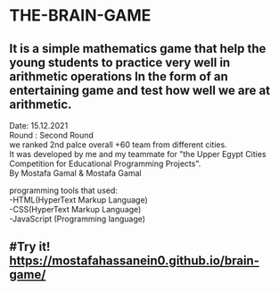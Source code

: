 # THE-BRAIN-GAME

 It is a simple mathematics game that help the young students to practice very well in arithmetic operations In the form of an entertaining game and test how well we are at arithmetic.
---                   
Date: 15.12.2021                                                              
Round : Second Round                                              
we ranked 2nd palce overall +60 team from different cities.                                                                                                              
It was developed by me and my teammate for "the Upper Egypt Cities Competition for Educational Programming Projects".          
By Mostafa Gamal & Mostafa Gamal                                                
                                                                                             
 programming tools that used:            
-HTML(HyperText Markup Language)                          
-CSS(HyperText Markup Language)                            
-JavaScript (Programming language)


#Try it!                                   
https://mostafahassanein0.github.io/brain-game/
---
